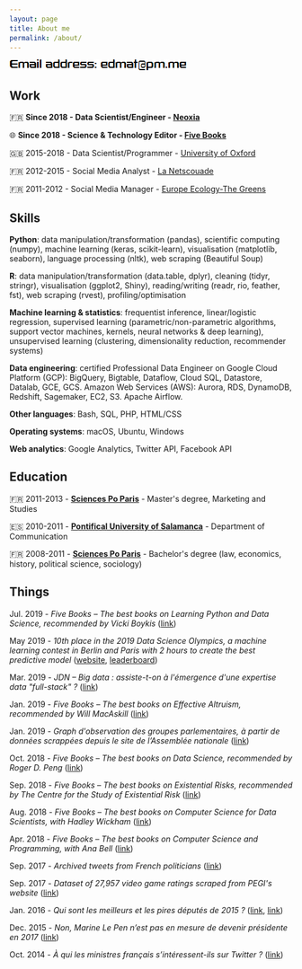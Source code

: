 ```yaml
---
layout: page
title: About me
permalink: /about/
---
```


![email](https://raw.githubusercontent.com/edomt/edomt.github.io/master/images/email.png)

## Work

🇫🇷 **Since 2018 - Data Scientist/Engineer - [Neoxia](https://neoxia.com/)**

🌐 **Since 2018 - Science & Technology Editor - [Five Books](https://fivebooks.com/)**

🇬🇧 2015-2018 - Data Scientist/Programmer - [University of Oxford](https://www.medsci.ox.ac.uk/)

🇫🇷 2012-2015 - Social Media Analyst - [La Netscouade](http://www.lanetscouade.com/)

🇫🇷 2011-2012 - Social Media Manager - [Europe Ecology-The Greens](http://eelv.fr/)


## Skills

**Python**: data manipulation/transformation (pandas), scientific computing (numpy), machine learning (keras, scikit-learn), visualisation (matplotlib, seaborn), language processing (nltk), web scraping (Beautiful Soup)

**R**: data manipulation/transformation (data.table, dplyr), cleaning (tidyr, stringr), visualisation (ggplot2, Shiny), reading/writing (readr, rio, feather, fst), web scraping (rvest), profiling/optimisation

**Machine learning & statistics**: frequentist inference, linear/logistic regression, supervised learning (parametric/non-parametric algorithms, support vector machines, kernels, neural networks & deep learning), unsupervised learning (clustering, dimensionality reduction, recommender systems)

**Data engineering**: certified Professional Data Engineer on Google Cloud Platform (GCP): BigQuery, Bigtable, Dataflow, Cloud SQL, Datastore, Datalab, GCE, GCS.
Amazon Web Services (AWS): Aurora, RDS, DynamoDB, Redshift, Sagemaker, EC2, S3.
Apache Airflow.

**Other languages**: Bash, SQL, PHP, HTML/CSS

**Operating systems**: macOS, Ubuntu, Windows

**Web analytics**: Google Analytics, Twitter API, Facebook API


## Education

🇫🇷 2011-2013 - [**Sciences Po Paris**](https://en.wikipedia.org/wiki/Sciences_Po) - Master's degree, Marketing and Studies

🇪🇸 2010-2011 - [**Pontifical University of Salamanca**](https://en.wikipedia.org/wiki/Pontifical_University_of_Salamanca) - Department of Communication

🇫🇷 2008-2011 - [**Sciences Po Paris**](https://en.wikipedia.org/wiki/Sciences_Po) - Bachelor's degree (law, economics, history, political science, sociology)


## Things

Jul. 2019 - *Five Books – The best books on Learning Python and Data Science, recommended by Vicki Boykis* ([link](https://fivebooks.com/best-books/learning-python-and-data-science-vicki-boykis/))

May 2019 - *10th place in the 2019 Data Science Olympics, a machine learning contest in Berlin and Paris with 2 hours to create the best predictive model* ([website](https://www.datascience-olympics.com/), [leaderboard](https://raw.githubusercontent.com/edomt/edomt.github.io/master/images/dso2019_results.png))

Mar. 2019 - *JDN – Big data : assiste-t-on à l'émergence d'une expertise data "full-stack" ?* ([link](https://www.journaldunet.com/solutions/expert/70788/big-data---assiste-t-on-a-l-emergence-d-une-expertise-data--full-stack.shtml))

Jan. 2019 - *Five Books – The best books on Effective Altruism, recommended by Will MacAskill* ([link](https://fivebooks.com/best-books/effective-altruism-will-macaskill/))

Jan. 2019 - *Graph d'observation des groupes parlementaires, à partir de données scrappées depuis le site de l’Assemblée nationale* ([link](https://edomt.github.io/WHIP/))

Oct. 2018 - *Five Books – The best books on Data Science, recommended by Roger D. Peng* ([link](https://fivebooks.com/best-books/data-science-roger-peng/))

Sep. 2018 - *Five Books – The best books on Existential Risks, recommended by The Centre for the Study of Existential Risk* ([link](https://fivebooks.com/best-books/existential-risks-cambridge-cser/))

Aug. 2018 - *Five Books – The best books on Computer Science for Data Scientists, with Hadley Wickham* ([link](https://fivebooks.com/best-books/computer-science-data-science-hadley-wickham/))

Apr. 2018 - *Five Books – The best books on Computer Science and Programming, with Ana Bell* ([link](https://fivebooks.com/best-books/programming-computer-science-ana-bell/))

Sep. 2017 - *Archived tweets from French politicians* ([link](https://github.com/edomt/tweets_archive_FRpol))

Sep. 2017 - *Dataset of 27,957 video game ratings scraped from PEGI's website* ([link](https://github.com/edomt/pegi))

Jan. 2016 - *Qui sont les meilleurs et les pires députés de 2015 ?* ([link](https://www.lesechos.fr/15/01/2016/lesechos.fr/021620041874_qui-sont-les-meilleurs-et-les-pires-deputes-de-2015--.htm), [link](https://github.com/edomt/datapol))

Dec. 2015 - *Non, Marine Le Pen n’est pas en mesure de devenir présidente en 2017* ([link](https://medium.com/@edmathieu/non-marine-le-pen-n-est-pas-en-mesure-de-devenir-pr%C3%A9sidente-en-2017-859ebe516e5d))

Oct. 2014 - *À qui les ministres français s’intéressent-ils sur Twitter ?* ([link](https://medium.com/@edmathieu/a-qui-les-ministres-du-gouvernement-francais-sinteressent-ils-sur-twitter-4f21d2c98c2a))

